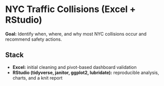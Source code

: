 ﻿ # NYC Traffic Collisions (Excel + RStudio)

**Goal:** Identify when, where, and why most NYC collisions occur and recommend safety actions.

## Stack
- **Excel:** initial cleaning and pivot-based dashboard validation
- **RStudio (tidyverse, janitor, ggplot2, lubridate):** reproducible analysis, charts, and a knit report




